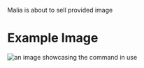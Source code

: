 Malia is about to sell provided image

# Example Image

![an image showcasing the command in use](/static/images/commands/heavensdoor/heavens%20door%20melania.png)